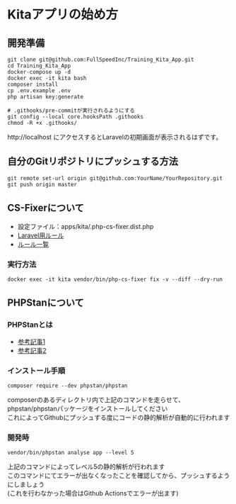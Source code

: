 # Kitaアプリの始め方

## 開発準備
```
git clone git@github.com:FullSpeedInc/Training_Kita_App.git
cd Training_Kita_App
docker-compose up -d
docker exec -it kita bash
composer install
cp .env.example .env
php artisan key:generate

# .githooks/pre-commitが実行されるようにする
git config --local core.hooksPath .githooks
chmod -R +x .githooks/
```
http://localhost にアクセスするとLaravelの初期画面が表示されるはずです。

## 自分のGitリポジトリにプッシュする方法

```
git remote set-url origin git@github.com:YourName/YourRepository.git
git push origin master
```


## CS-Fixerについて


- 設定ファイル：apps/kita/.php-cs-fixer.dist.php
- [Laravel用ルール](https://gist.github.com/laravel-shift/cab527923ed2a109dda047b97d53c200)
- [ルール一覧](https://github.com/PHP-CS-Fixer/PHP-CS-Fixer/blob/master/doc/rules/index.rst)


### 実行方法

```
docker exec -it kita vendor/bin/php-cs-fixer fix -v --diff --dry-run
```

## PHPStanについて

### PHPStanとは
- [参考記事1](https://lazesoftware.com/ja/blog/210906/)
- [参考記事2](https://c-a-p-engineer.github.io/tech/2022/11/19/php-phpstan/)

### インストール手順
```composer require --dev phpstan/phpstan```

composerのあるディレクトリ内で上記のコマンドを走らせて、phpstan/phpstanパッケージをインストールしてください  
これによってGithubにプッシュする度にコードの静的解析が自動的に行われます  
### 開発時 
```vendor/bin/phpstan analyse app --level 5```

上記のコマンドによってレベル5の静的解析が行われます  
このコマンドにてエラーが出なくなったことを確認してから、プッシュするようにしましょう  
(これを行わなかった場合はGithub Actionsでエラーが出ます)